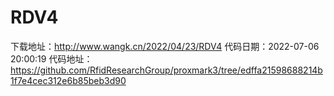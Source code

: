 # RDV4
下载地址：http://www.wangk.cn/2022/04/23/RDV4
代码日期：2022-07-06 20:00:19
代码地址：https://github.com/RfidResearchGroup/proxmark3/tree/edffa21598688214b1f7e4cec312e6b85beb3d90
